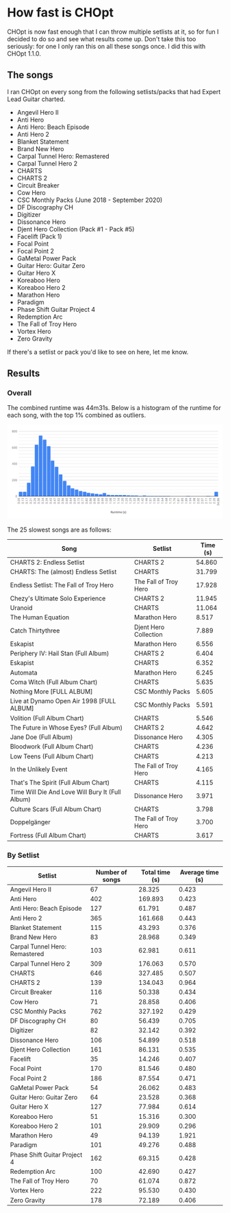 # How fast is CHOpt

CHOpt is now fast enough that I can throw multiple setlists at it, so for fun I
decided to do so and see what results come up. Don't take this too seriously:
for one I only ran this on all these songs once. I did this with CHOpt 1.1.0.

## The songs

I ran CHOpt on every song from the following setlists/packs that had Expert
Lead Guitar charted.

* Angevil Hero II
* Anti Hero
* Anti Hero: Beach Episode
* Anti Hero 2
* Blanket Statement
* Brand New Hero
* Carpal Tunnel Hero: Remastered
* Carpal Tunnel Hero 2
* CHARTS
* CHARTS 2
* Circuit Breaker
* Cow Hero
* CSC Monthly Packs (June 2018 - September 2020)
* DF Discography CH
* Digitizer
* Dissonance Hero
* Djent Hero Collection (Pack #1 - Pack #5)
* Facelift (Pack 1)
* Focal Point
* Focal Point 2
* GaMetal Power Pack
* Guitar Hero: Guitar Zero
* Guitar Hero X
* Koreaboo Hero
* Koreaboo Hero 2
* Marathon Hero
* Paradigm
* Phase Shift Guitar Project 4
* Redemption Arc
* The Fall of Troy Hero
* Vortex Hero
* Zero Gravity

If there's a setlist or pack you'd like to see on here, let me know.

## Results

### Overall

The combined runtime was 44m31s. Below is a histogram of the runtime for each
song, with the top 1% combined as outliers.

![Runtime histogram](runtime-histogram.svg)

The 25 slowest songs are as follows:

| Song                                             | Setlist               | Time (s) |
| ------------------------------------------------ | --------------------- | -------- |
| CHARTS 2: Endless Setlist                        | CHARTS 2              | 54.860   |
| CHARTS: The (almost) Endless Setlist             | CHARTS                | 31.799   |
| Endless Setlist: The Fall of Troy Hero           | The Fall of Troy Hero | 17.928   |
| Chezy's Ultimate Solo Experience                 | CHARTS 2              | 11.945   |
| Uranoid                                          | CHARTS                | 11.064   |
| The Human Equation                               | Marathon Hero         | 8.517    |
| Catch Thirtythree                                | Djent Hero Collection | 7.889    |
| Eskapist                                         | Marathon Hero         | 6.556    |
| Periphery IV: Hail Stan (Full Album)             | CHARTS 2              | 6.404    |
| Eskapist                                         | CHARTS                | 6.352    |
| Automata                                         | Marathon Hero         | 6.245    |
| Coma Witch (Full Album Chart)                    | CHARTS                | 5.635    |
| Nothing More [FULL ALBUM]                        | CSC Monthly Packs     | 5.605    |
| Live at Dynamo Open Air 1998 [FULL ALBUM]        | CSC Monthly Packs     | 5.591    |
| Volition (Full Album Chart)                      | CHARTS                | 5.546    |
| The Future in Whose Eyes? (Full Album)           | CHARTS 2              | 4.642    |
| Jane Doe (Full Album)                            | Dissonance Hero       | 4.305    |
| Bloodwork (Full Album Chart)                     | CHARTS                | 4.236    |
| Low Teens (Full Album Chart)                     | CHARTS                | 4.213    |
| In the Unlikely Event                            | The Fall of Troy Hero | 4.165    |
| That's The Spirit (Full Album Chart)             | CHARTS                | 4.115    |
| Time Will Die And Love Will Bury It (Full Album) | Dissonance Hero       | 3.971    |
| Culture Scars (Full Album Chart)                 | CHARTS                | 3.798    |
| Doppelgänger                                     | The Fall of Troy Hero | 3.700    |
| Fortress (Full Album Chart)                      | CHARTS                | 3.617    |

### By Setlist

| Setlist                        | Number of songs | Total time (s) | Average time (s) |
| ------------------------------ | --------------- | -------------- | ---------------- |
| Angevil Hero II                | 67              | 28.325         | 0.423            |
| Anti Hero                      | 402             | 169.893        | 0.423            |
| Anti Hero: Beach Episode       | 127             | 61.791         | 0.487            |
| Anti Hero 2                    | 365             | 161.668        | 0.443            |
| Blanket Statement              | 115             | 43.293         | 0.376            |
| Brand New Hero                 | 83              | 28.968         | 0.349            |
| Carpal Tunnel Hero: Remastered | 103             | 62.981         | 0.611            |
| Carpal Tunnel Hero 2           | 309             | 176.063        | 0.570            |
| CHARTS                         | 646             | 327.485        | 0.507            |
| CHARTS 2                       | 139             | 134.043        | 0.964            |         
| Circuit Breaker                | 116             | 50.338         | 0.434            |
| Cow Hero                       | 71              | 28.858         | 0.406            |
| CSC Monthly Packs              | 762             | 327.192        | 0.429            |
| DF Discography CH              | 80              | 56.439         | 0.705            |
| Digitizer                      | 82              | 32.142         | 0.392            |
| Dissonance Hero                | 106             | 54.899         | 0.518            |
| Djent Hero Collection          | 161             | 86.131         | 0.535            |
| Facelift                       | 35              | 14.246         | 0.407            |
| Focal Point                    | 170             | 81.546         | 0.480            |
| Focal Point 2                  | 186             | 87.554         | 0.471            |
| GaMetal Power Pack             | 54              | 26.062         | 0.483            |
| Guitar Hero: Guitar Zero       | 64              | 23.528         | 0.368            |
| Guitar Hero X                  | 127             | 77.984         | 0.614            |
| Koreaboo Hero                  | 51              | 15.316         | 0.300            |
| Koreaboo Hero 2                | 101             | 29.909         | 0.296            |
| Marathon Hero                  | 49              | 94.139         | 1.921            |
| Paradigm                       | 101             | 49.276         | 0.488            |
| Phase Shift Guitar Project 4   | 162             | 69.315         | 0.428            |
| Redemption Arc                 | 100             | 42.690         | 0.427            |
| The Fall of Troy Hero          | 70              | 61.074         | 0.872            |
| Vortex Hero                    | 222             | 95.530         | 0.430            |
| Zero Gravity                   | 178             | 72.189         | 0.406            |

